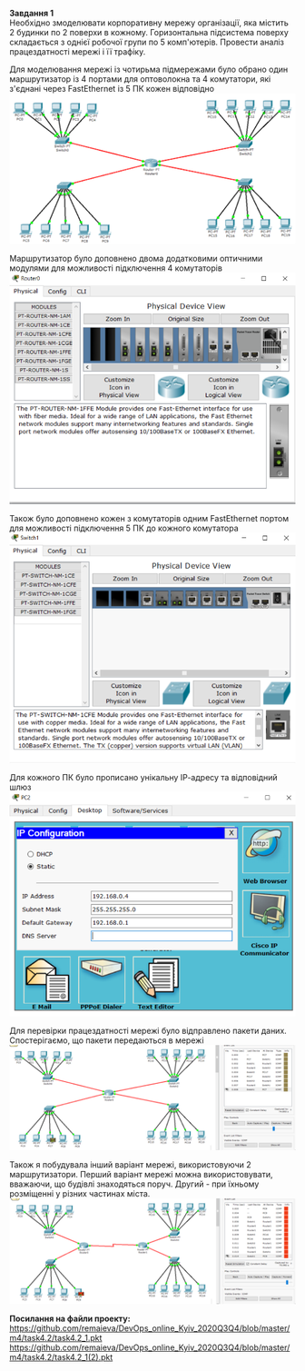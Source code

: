 <b>Завдання 1</b> <br/>
Необхідно змоделювати корпоративну мережу організації, яка містить 2 будинки по 2 поверхи в кожному. Горизонтальна підсистема поверху складається з однієї робочої групи по 5 комп'ютерів. Провести аналіз працездатності мережі і її трафіку.<br/>

Для моделювання мережі із чотирьма підмережами було обрано один маршрутизатор із 4 портами для оптоволокна та 4 комутатори, які з'єднані через FastEthernet  із 5 ПК кожен відповідно <br/>
![alt text](/m4/task4.2/Network.PNG) <br />

Маршрутизатор було доповнено двома додатковими оптичними модулями для можливості підключення 4 комутаторів <br />
![alt text](/m4/task4.2/OpticModule.PNG) <br />

Також було доповнено кожен з комутаторів одним FastEthernet портом для можливості підключення 5 ПК до кожного комутатора <br />
![alt text](/m4/task4.2/FaModule.PNG) <br />

Для кожного ПК було прописано унікальну ІР-адресу та відповідний шлюз <br />
![alt text](/m4/task4.2/Gateway.PNG) <br />

Для перевірки працездатності мережі було відправлено пакети даних. Спостерігаємо, що пакети передаються в мережі  <br />
![alt text](/m4/task4.2/Run.PNG) <br />

Також я побудувала інший варіант мережі, використовуючи 2 маршрутизатори. Перший варіант мережі можна використовувати, вважаючи, що будівлі знаходяться поруч. Другий - при їхньому розміщенні у різних частинах міста. <br />
![alt text](/m4/task4.2/Routers.PNG) <br />

<b>Посилання на файли проекту:</b> <br />
https://github.com/remaieva/DevOps_online_Kyiv_2020Q3Q4/blob/master/m4/task4.2/task4.2_1.pkt
https://github.com/remaieva/DevOps_online_Kyiv_2020Q3Q4/blob/master/m4/task4.2/task4.2_1(2).pkt
